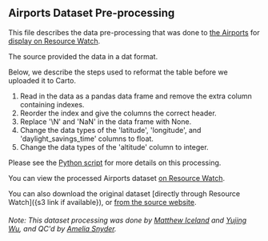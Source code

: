 ## Airports Dataset Pre-processing
This file describes the data pre-processing that was done to [the Airports](https://openflights.org/data.html) for [display on Resource Watch](https://resourcewatch.org/data/explore/c111725c-e1c5-467b-a367-742db1c70893).

The source provided the data in a dat format.

Below, we describe the steps used to reformat the table before we uploaded it to Carto.

1. Read in the data as a pandas data frame and remove the extra column containing indexes.
2. Reorder the index and give the columns the correct header.
3. Replace '\N' and 'NaN' in the data frame with None.
4. Change the data types of the 'latitude', 'longitude', and 'daylight_savings_time' columns to float.
5. Change the data types of the 'altitude' column to integer.

Please see the [Python script](https://github.com/resource-watch/data-pre-processing/blob/master/com_002_airports/com_002_airports_processing.py) for more details on this processing.

You can view the processed Airports dataset [on Resource Watch](https://resourcewatch.org/data/explore/c111725c-e1c5-467b-a367-742db1c70893).

You can also download the original dataset [directly through Resource Watch]({s3 link if available}), or [from the source website](https://raw.githubusercontent.com/jpatokal/openflights/master/data/airports.dat).

###### Note: This dataset processing was done by [Matthew Iceland](https://github.com/miceland2) and [Yujing Wu](https://www.wri.org/profile/yujing-wu), and QC'd by [Amelia Snyder](https://www.wri.org/profile/amelia-snyder).
